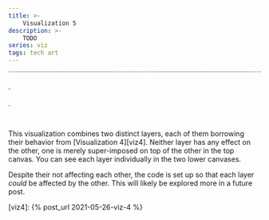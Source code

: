 ```yaml
---
title: >-
    Visualization 5
description: >-
    TODO
series: viz
tags: tech art
---
```


<script type="text/javascript">

function randn(n) {
    return Math.floor(Math.random() * n);
}

const w = 100;
const h = 50;

const maxNewElsPerTick = 10;
const deathThresh = 10;

class Canvas {
  constructor(canvasDOM) {
    this.dom = canvasDOM;
    this.ctx = canvasDOM.getContext("2d");

    // expand canvas element's width to match parent.
    this.dom.width = this.dom.parentElement.offsetWidth;

    // rectSize must be an even number or the pixels don't display nicely.
    this.rectSize = Math.floor(this.dom.width / w /2) * 2;

    this.dom.width = w * this.rectSize;
    this.dom.height = h * this.rectSize;
  }

  rectSize() {
    return Math.floor(this.dom.width / w);
  }
}

class Layer {
  constructor(newEl) {
    this.els = {};
    this.diff = {};
    this.newEl = newEl;
  }

  _normCoord(coord) {
    if (typeof coord !== 'string') coord = JSON.stringify(coord);
    return coord;
  }

  get(coord) {
    return this.els[this._normCoord(coord)];
  }

  getAll() {
    return Object.values(this.els);
  }

  set(coord, el) {
    this.diff[this._normCoord(coord)] = {action: "set", coord: coord, ...el};
  }

  unset(coord) {
    this.diff[this._normCoord(coord)] = {action: "unset"};
  }

  applyDiff() {
    for (const coordStr in this.diff) {
      const el = this.diff[coordStr];
      delete this.diff[coordStr];

      if (el.action == "set") {
        delete el.action;
        this.els[coordStr] = el;
      } else {
        delete this.els[coordStr];
      }
    }
  }

  update(state) {
    // Apply diff from previous update first. The diff can't be applied last
    // because it needs to be present during the draw phase.
    this.applyDiff();

    const allEls = this.getAll().sort(() => Math.random() - 0.5);

    if (allEls.length == 0) {
      this.set([w/2, h/2], this.newEl([]));
    }

    let newEls = 0;
    for (const el of allEls) {
      const nCoord = randEmptyNeighboringCoord(this, el.coord);
      if (!nCoord) continue; // el has no empty neighboring spots

      const nEl = this.newEl(neighboringElsOf(this, nCoord))
      nEl.tick = state.tick;
      this.set(nCoord, nEl);

      newEls++;
      if (newEls >= maxNewElsPerTick) break;
    }

    for (const el of allEls) {
      const nEls = neighboringElsOf(this, el.coord);
      if (state.tick - el.tick - (nEls.length * deathThresh) >= deathThresh) this.unset(el.coord);
    }
}

  draw(canvas) {
    for (const coordStr in this.diff) {
      const el = this.diff[coordStr];
      const coord = JSON.parse(coordStr);

      if (el.action == "set") {
        canvas.ctx.fillStyle = `hsl(${el.h}, ${el.s}, ${el.l})`;
        canvas.ctx.fillRect(
          coord[0]*canvas.rectSize, coord[1]*canvas.rectSize,
          canvas.rectSize, canvas.rectSize,
        );

      } else {
        canvas.ctx.clearRect(
          coord[0]*canvas.rectSize, coord[1]*canvas.rectSize,
          canvas.rectSize, canvas.rectSize,
        );
      }
    }
  }
}

const neighbors = [
    [-1, -1],   [0, -1],   [1, -1],
    [-1, 0], /* [0, 0], */ [1, 0],
    [-1, 1],    [0, 1],    [1, 1],
];

function neighborsOf(coord) {
  return neighbors.map((n) => {
    let nX = coord[0]+n[0];
    let nY = coord[1]+n[1];
    nX = (nX + w) % w;
    nY = (nY + h) % h;
    return [nX, nY];
  });
}

function randEmptyNeighboringCoord(layer, coord) {
  const neighbors = neighborsOf(coord).sort(() => Math.random() - 0.5);
  for (const nCoord of neighbors) {
    if (!layer.get(nCoord)) return nCoord;
  }
  return null;
}

function neighboringElsOf(layer, coord) {
  const neighboringEls = [];
  for (const nCoord of neighborsOf(coord)) {
    const el = layer.get(nCoord);
    if (el) neighboringEls.push(el);
  }
  return neighboringEls;
}

const drift = 30;
function mkNewEl(l) {
  return (nEls) => {
    const s = "100%";
    if (nEls.length == 0) {
      return {
        h: randn(360),
        s: s,
        l: l,
      };
    }

    // for each h (which can be considered as degrees around a circle) break the h
    // down into x and y vectors, and add those up separately. Then find the angle
    // between those two resulting vectors, and that's the "average" h value.
    let x = 0;
    let y = 0;
    nEls.forEach((el) => {
      const hRad = el.h * Math.PI / 180;
      x += Math.cos(hRad);
      y += Math.sin(hRad);
    });

    let h = Math.atan2(y, x);
    h = h / Math.PI * 180;

    // apply some random drift, normalize
    h += (Math.random() * drift * 2) - drift;
    h = (h + 360) % 360;

    return {
      h: h,
      s: s,
      l: l,
    };
  }
}

class Universe {
  constructor(canvasesByClass, layersByClass) {
    this.canvasesByClass = canvasesByClass;
    this.state = {
      tick: 0,
      layers: layersByClass,
    };
  }

  update() {
    this.state.tick++;
    Object.values(this.state.layers).forEach((layer) => layer.update(this.state));
  }

  draw() {
    for (const layerName in this.state.layers) {
      if (!this.canvasesByClass[layerName]) return;
      this.canvasesByClass[layerName].forEach((canvas) => {
        this.state.layers[layerName].draw(canvas);
      });
    }
  }
}

</script>

<style>

.canvasContainer {
  display: grid;
  margin-bottom: 2rem;
  text-align: center;
}

canvas {
  border: 1px dashed #AAA;
  width: 100%;
  grid-area: 1/1/2/2;
}

</style>

<div class="canvasContainer">
  <canvas class="layer1"></canvas>
  <canvas class="layer2"></canvas>
</div>

<div class="row">
  <div class="columns six">
    <div class="canvasContainer"><canvas class="layer1"></canvas></div>
  </div>
  <div class="columns six">
    <div class="canvasContainer"><canvas class="layer2"></canvas></div>
  </div>
</div>

This visualization combines two distinct layers, each of them borrowing their
behavior from [Visualization 4][viz4]. Neither layer has any effect on the
other, one is merely super-imposed on top of the other in the top canvas. You
can see each layer individually in the two lower canvases.

Despite their not affecting each other, the code is set up so that each layer
_could_ be affected by the other. This will likely be explored more in a future
post.

[viz4]: {% post_url 2021-05-26-viz-4 %}

<script>

const canvasesByClass = {};
[...document.getElementsByTagName("canvas")].forEach((canvasDOM) => {

  const canvas = new Canvas(canvasDOM);
  canvasDOM.classList.forEach((name) => {
    if (!canvasesByClass[name]) canvasesByClass[name] = [];
    canvasesByClass[name].push(canvas);
  })
});


const universe = new Universe(canvasesByClass, {
  "layer1": new Layer(mkNewEl("90%")),
  "layer2": new Layer(mkNewEl("50%")),
});

const requestAnimationFrame =
  window.requestAnimationFrame ||
  window.mozRequestAnimationFrame ||
  window.webkitRequestAnimationFrame ||
  window.msRequestAnimationFrame;

function doTick() {
  universe.update();
  universe.draw();
  requestAnimationFrame(doTick);
}

doTick();

</script>
